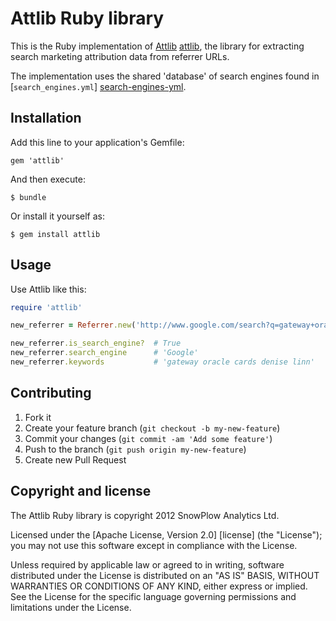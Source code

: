 # Attlib Ruby library

This is the Ruby implementation of [Attlib] [attlib], the library for extracting search marketing attribution data from referrer URLs.

The implementation uses the shared 'database' of search engines found in [`search_engines.yml`] [search-engines-yml].

## Installation

Add this line to your application's Gemfile:

    gem 'attlib'

And then execute:

    $ bundle

Or install it yourself as:

    $ gem install attlib

## Usage

Use Attlib like this:

```ruby
require 'attlib'

new_referrer = Referrer.new('http://www.google.com/search?q=gateway+oracle+cards+denise+linn&hl=en&client=safari')

new_referrer.is_search_engine? 	# True
new_referrer.search_engine 		# 'Google'
new_referrer.keywords 			# 'gateway oracle cards denise linn'
```

## Contributing

1. Fork it
2. Create your feature branch (`git checkout -b my-new-feature`)
3. Commit your changes (`git commit -am 'Add some feature'`)
4. Push to the branch (`git push origin my-new-feature`)
5. Create new Pull Request

## Copyright and license

The Attlib Ruby library is copyright 2012 SnowPlow Analytics Ltd.

Licensed under the [Apache License, Version 2.0] [license] (the "License");
you may not use this software except in compliance with the License.

Unless required by applicable law or agreed to in writing, software
distributed under the License is distributed on an "AS IS" BASIS,
WITHOUT WARRANTIES OR CONDITIONS OF ANY KIND, either express or implied.
See the License for the specific language governing permissions and
limitations under the License.

[attlib]: https://github.com/snowplow/attlib
[search-engines-yml]: https://github.com/snowplow/attlib/blob/master/search-engines.yml